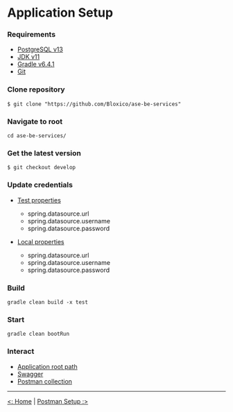 # Application Setup

### Requirements

- [PostgreSQL v13](https://www.postgresql.org/download/)
- [JDK v11](https://adoptopenjdk.net/releases.html)
- [Gradle v6.4.1](https://gradle.org/releases/)
- [Git](https://git-scm.com/downloads)

### Clone repository

`$ git clone "https://github.com/Bloxico/ase-be-services"`

### Navigate to root

`cd ase-be-services/`

### Get the latest version

`$ git checkout develop`

### Update credentials

- [Test properties](../src/test/resources/application-test.properties)
    - spring.datasource.url
    - spring.datasource.username
    - spring.datasource.password

- [Local properties](../src/main/resources/application-local.properties)
    - spring.datasource.url
    - spring.datasource.username
    - spring.datasource.password

### Build

`gradle clean build -x test`

### Start

`gradle clean bootRun`

### Interact

- [Application root path](http://localhost:8089/api)
- [Swagger](http://localhost:8089/api/swagger-ui.html)
- [Postman collection](../src/main/resources/postman/Art%20Stock%20Exchange.postman_collection.json)

---

[<: Home](../README.md) | [Postman Setup :>](postman_setup.md)
